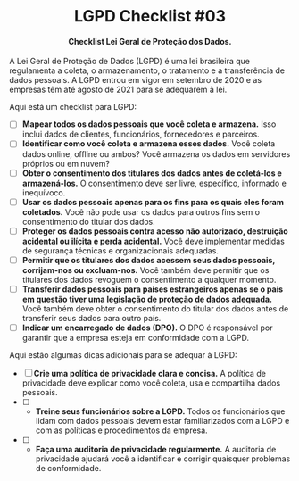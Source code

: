 <h1 align="center">
<br>
  <br>
    <br>
  LGPD Checklist #03
  <br>
</h1>

<h4 align="center">Checklist Lei Geral de Proteção dos Dados.</h4>

A Lei Geral de Proteção de Dados (LGPD) é uma lei brasileira que regulamenta a coleta, o armazenamento, o tratamento e a transferência de dados pessoais. A LGPD entrou em vigor em setembro de 2020 e as empresas têm até agosto de 2021 para se adequarem à lei.

Aqui está um checklist para LGPD:

* [ ] **Mapear todos os dados pessoais que você coleta e armazena.** Isso inclui dados de clientes, funcionários, fornecedores e parceiros.
* [ ] **Identificar como você coleta e armazena esses dados.** Você coleta dados online, offline ou ambos? Você armazena os dados em servidores próprios ou em nuvem?
* [ ] **Obter o consentimento dos titulares dos dados antes de coletá-los e armazená-los.** O consentimento deve ser livre, específico, informado e inequívoco.
* [ ] **Usar os dados pessoais apenas para os fins para os quais eles foram coletados.** Você não pode usar os dados para outros fins sem o consentimento do titular dos dados.
* [ ] **Proteger os dados pessoais contra acesso não autorizado, destruição acidental ou ilícita e perda acidental.** Você deve implementar medidas de segurança técnicas e organizacionais adequadas.
* [ ] **Permitir que os titulares dos dados acessem seus dados pessoais, corrijam-nos ou excluam-nos.** Você também deve permitir que os titulares dos dados revoguem o consentimento a qualquer momento.
* [ ] **Transferir dados pessoais para países estrangeiros apenas se o país em questão tiver uma legislação de proteção de dados adequada.** Você também deve obter o consentimento do titular dos dados antes de transferir seus dados para outro país.
* [ ] **Indicar um encarregado de dados (DPO).** O DPO é responsável por garantir que a empresa esteja em conformidade com a LGPD.

Aqui estão algumas dicas adicionais para se adequar à LGPD:

* [ ] **Crie uma política de privacidade clara e concisa.** A política de privacidade deve explicar como você coleta, usa e compartilha dados pessoais.
* [ ] * **Treine seus funcionários sobre a LGPD.** Todos os funcionários que lidam com dados pessoais devem estar familiarizados com a LGPD e com as políticas e procedimentos da empresa.
* [ ] * **Faça uma auditoria de privacidade regularmente.** A auditoria de privacidade ajudará você a identificar e corrigir quaisquer problemas de conformidade.
